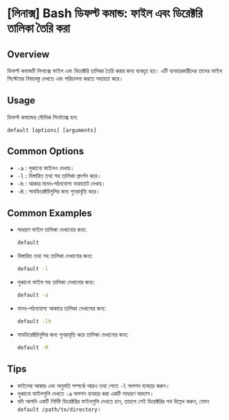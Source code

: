 # [লিনাক্স] Bash ডিফল্ট কমান্ড: ফাইল এবং ডিরেক্টরি তালিকা তৈরি করা

## Overview
ডিফল্ট কমান্ডটি লিনাক্সে ফাইল এবং ডিরেক্টরি তালিকা তৈরি করার জন্য ব্যবহৃত হয়। এটি ব্যবহারকারীদের তাদের ফাইল সিস্টেমের বিষয়বস্তু দেখতে এবং পরিচালনা করতে সহায়তা করে।

## Usage
ডিফল্ট কমান্ডের মৌলিক সিনট্যাক্স হল:

```
default [options] [arguments]
```

## Common Options
- `-a` : লুকানো ফাইলও দেখায়।
- `-l` : বিস্তারিত তথ্য সহ তালিকা প্রদর্শন করে।
- `-h` : আকার মানব-পঠনযোগ্য ফরম্যাটে দেখায়।
- `-R` : সাবডিরেক্টরিগুলির জন্য পুনরাবৃত্তি করে।

## Common Examples
- সাধারণ ফাইল তালিকা দেখানোর জন্য:
  ```bash
  default
  ```

- বিস্তারিত তথ্য সহ তালিকা দেখানোর জন্য:
  ```bash
  default -l
  ```

- লুকানো ফাইল সহ তালিকা দেখানোর জন্য:
  ```bash
  default -a
  ```

- মানব-পঠনযোগ্য আকারে তালিকা দেখানোর জন্য:
  ```bash
  default -lh
  ```

- সাবডিরেক্টরিগুলির জন্য পুনরাবৃত্তি করে তালিকা দেখানোর জন্য:
  ```bash
  default -R
  ```

## Tips
- ফাইলের আকার এবং অনুমতি সম্পর্কে আরও তথ্য পেতে `-l` অপশন ব্যবহার করুন।
- লুকানো ফাইলগুলি দেখতে `-a` অপশন ব্যবহার করা একটি সাধারণ অভ্যাস।
- যদি আপনি একটি নির্দিষ্ট ডিরেক্টরির ফাইলগুলি দেখতে চান, তাহলে সেই ডিরেক্টরির পথ উল্লেখ করুন, যেমন `default /path/to/directory`।